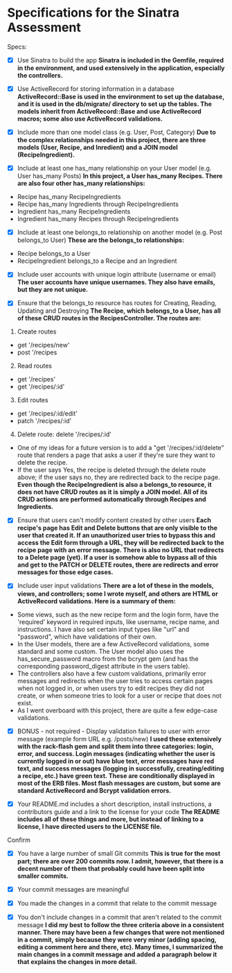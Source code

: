 # Specifications for the Sinatra Assessment

Specs:
- [x] Use Sinatra to build the app
**Sinatra is included in the Gemfile, required in the environment, and used extensively in the application, especially the controllers.**

- [x] Use ActiveRecord for storing information in a database
**ActiveRecord::Base is used in the environment to set up the database, and it is used in the db/migrate/ directory to set up the tables. The models inherit from ActiveRecord::Base and use ActiveRecord macros; some also use ActiveRecord validations.**

- [x] Include more than one model class (e.g. User, Post, Category)
**Due to the complex relationships needed in this project, there are three models (User, Recipe, and Inredient) and a JOIN model (RecipeIngredient).**

- [x] Include at least one has_many relationship on your User model (e.g. User has_many Posts)
**In this project, a User has_many Recipes. There are also four other has_many relationships:**
* Recipe has_many RecipeIngredients
* Recipe has_many Ingredients through RecipeIngredients
* Ingredient has_many RecipeIngredients
* Ingredient has_many Recipes through RecipeIngredients

- [x] Include at least one belongs_to relationship on another model (e.g. Post belongs_to User)
**These are the belongs_to relationships:**
* Recipe belongs_to a User
* RecipeIngredient belongs_to a Recipe and an Ingredient

- [x] Include user accounts with unique login attribute (username or email)
**The user accounts have unique usernames. They also have emails, but they are not unique.**

- [x] Ensure that the belongs_to resource has routes for Creating, Reading, Updating and Destroying
**The Recipe, which belongs_to a User, has all of these CRUD routes in the RecipesController. The routes are:**
1. Create routes
  * get '/recipes/new'
  * post '/recipes
2. Read routes
  * get '/recipes'
  * get '/recipes/:id'
3. Edit routes
  * get '/recipes/:id/edit'
  * patch '/recipes/:id'
4. Delete route: delete '/recipes/:id'
  * One of my ideas for a future version is to add a "get '/recipes/:id/delete" route that renders a page that asks a user if they're sure they want to delete the recipe.
  * If the user says Yes, the recipe is deleted through the delete route above; if the user says no, they are redirected back to the recipe page. 
**Even though the RecipeIngredient is also a belongs_to resource, it does not have CRUD routes as it is simply a JOIN model. All of its CRUD actions are performed automatically through Recipes and Ingredients.**

- [x] Ensure that users can't modify content created by other users
**Each recipe's page has Edit and Delete buttons that are only visible to the user that created it. If an unauthorized user tries to bypass this and access the Edit form through a URL, they will be redirected back to the recipe page with an error message. There is also no URL that redirects to a Delete page (yet). If a user is somehow able to bypass all of this and get to the PATCH or DELETE routes, there are redirects and error messages for those edge cases.**

- [x] Include user input validations
**There are a lot of these in the models, views, and controllers; some I wrote myself, and others are HTML or ActiveRecord validations. Here is a summary of them:**
* Some views, such as the new recipe form and the login form, have the 'required' keyword in required inputs, like username, recipe name, and instructions. I have also set certain input types like "url" and "password", which have validations of their own.
* In the User models, there are a few ActiveRecord validations, some standard and some custom. The User model also uses the has_secure_password macro from the bcrypt gem (and has the corresponding password_digest attribute in the users table).
* The controllers also have a few custom validations, primarily error messages and redirects when the user tries to access certain pages when not logged in, or when users try to edit recipes they did not create, or when someone tries to look for a user or recipe that does not exist.
* As I went overboard with this project, there are quite a few edge-case validations.

- [x] BONUS - not required - Display validation failures to user with error message (example form URL e.g. /posts/new)
**I used these extensively with the rack-flash gem and split them into three categories: login, error, and success. Login messages (indicating whether the user is currently logged in or out) have blue text, error messages have red text, and success messages (logging in successfully, creating/editing a recipe, etc.) have green text. These are conditionally displayed in most of the ERB files. Most flash messages are custom, but some are standard ActiveRecord and Bcrypt validation errors.** 

- [x] Your README.md includes a short description, install instructions, a contributors guide and a link to the license for your code **The README includes all of these things and more, but instead of linking to a license, I have directed users to the LICENSE file.**

Confirm
- [x] You have a large number of small Git commits
**This is true for the most part; there are over 200 commits now. I admit, however, that there is a decent number of them that probably could have been split into smaller commits.**

- [x] Your commit messages are meaningful
- [x] You made the changes in a commit that relate to the commit message
- [x] You don't include changes in a commit that aren't related to the commit message
**I did my best to follow the three criteria above in a consistent manner. There may have been a few changes that were not mentioned in a commit, simply because they were very minor (adding spacing, editing a comment here and there, etc). Many times, I summarized the main changes in a commit message and added a paragraph below it that explains the changes in more detail.**